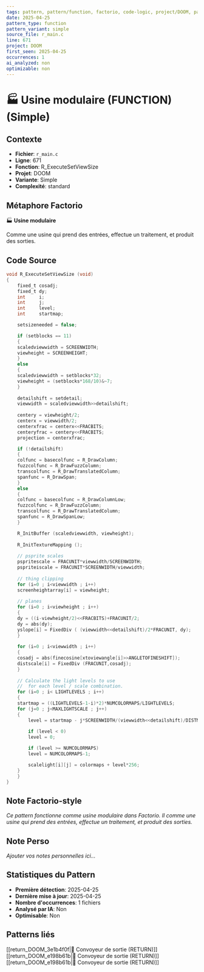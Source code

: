 ```yaml
---
tags: pattern, pattern/function, factorio, code-logic, project/DOOM, pattern/variant/simple
date: 2025-04-25
pattern_type: function
pattern_variant: simple
source_file: r_main.c
line: 671
project: DOOM
first_seen: 2025-04-25
occurrences: 1
ai_analyzed: non
optimizable: non
---
```


# 🏭 Usine modulaire (FUNCTION) (Simple)

## Contexte
- **Fichier**: `r_main.c`
- **Ligne**: 671
- **Fonction**: R_ExecuteSetViewSize
- **Projet**: DOOM
- **Variante**: Simple
- **Complexité**: standard

## Métaphore Factorio
🏭 **Usine modulaire**

Comme une usine qui prend des entrées, effectue un traitement, et produit des sorties.

## Code Source
```c
void R_ExecuteSetViewSize (void)
{
    fixed_t	cosadj;
    fixed_t	dy;
    int		i;
    int		j;
    int		level;
    int		startmap; 	

    setsizeneeded = false;

    if (setblocks == 11)
    {
	scaledviewwidth = SCREENWIDTH;
	viewheight = SCREENHEIGHT;
    }
    else
    {
	scaledviewwidth = setblocks*32;
	viewheight = (setblocks*168/10)&~7;
    }
    
    detailshift = setdetail;
    viewwidth = scaledviewwidth>>detailshift;
	
    centery = viewheight/2;
    centerx = viewwidth/2;
    centerxfrac = centerx<<FRACBITS;
    centeryfrac = centery<<FRACBITS;
    projection = centerxfrac;

    if (!detailshift)
    {
	colfunc = basecolfunc = R_DrawColumn;
	fuzzcolfunc = R_DrawFuzzColumn;
	transcolfunc = R_DrawTranslatedColumn;
	spanfunc = R_DrawSpan;
    }
    else
    {
	colfunc = basecolfunc = R_DrawColumnLow;
	fuzzcolfunc = R_DrawFuzzColumn;
	transcolfunc = R_DrawTranslatedColumn;
	spanfunc = R_DrawSpanLow;
    }

    R_InitBuffer (scaledviewwidth, viewheight);
	
    R_InitTextureMapping ();
    
    // psprite scales
    pspritescale = FRACUNIT*viewwidth/SCREENWIDTH;
    pspriteiscale = FRACUNIT*SCREENWIDTH/viewwidth;
    
    // thing clipping
    for (i=0 ; i<viewwidth ; i++)
	screenheightarray[i] = viewheight;
    
    // planes
    for (i=0 ; i<viewheight ; i++)
    {
	dy = ((i-viewheight/2)<<FRACBITS)+FRACUNIT/2;
	dy = abs(dy);
	yslope[i] = FixedDiv ( (viewwidth<<detailshift)/2*FRACUNIT, dy);
    }
	
    for (i=0 ; i<viewwidth ; i++)
    {
	cosadj = abs(finecosine[xtoviewangle[i]>>ANGLETOFINESHIFT]);
	distscale[i] = FixedDiv (FRACUNIT,cosadj);
    }
    
    // Calculate the light levels to use
    //  for each level / scale combination.
    for (i=0 ; i< LIGHTLEVELS ; i++)
    {
	startmap = ((LIGHTLEVELS-1-i)*2)*NUMCOLORMAPS/LIGHTLEVELS;
	for (j=0 ; j<MAXLIGHTSCALE ; j++)
	{
	    level = startmap - j*SCREENWIDTH/(viewwidth<<detailshift)/DISTMAP;
	    
	    if (level < 0)
		level = 0;

	    if (level >= NUMCOLORMAPS)
		level = NUMCOLORMAPS-1;

	    scalelight[i][j] = colormaps + level*256;
	}
    }
}
```

## Note Factorio-style
*Ce pattern fonctionne comme usine modulaire dans Factorio. Il comme une usine qui prend des entrées, effectue un traitement, et produit des sorties.*

## Note Perso
*Ajouter vos notes personnelles ici...*

## Statistiques du Pattern
- **Première détection**: 2025-04-25
- **Dernière mise à jour**: 2025-04-25
- **Nombre d'occurrences**: 1 fichiers
- **Analysé par IA**: Non
- **Optimisable**: Non

## Patterns liés
[[return_DOOM_3e1b4f0f|🚚 Convoyeur de sortie (RETURN)]]
[[return_DOOM_e198b61b|🚚 Convoyeur de sortie (RETURN)]]
[[return_DOOM_e198b61b|🚚 Convoyeur de sortie (RETURN)]]
